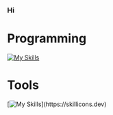 ### Hi


# Programming


[![My Skills](https://skillicons.dev/icons?i=py,java,c,js,react,html,css)](https://skillicons.dev)


# Tools


[![My Skills](https://skillicons.dev/icons?i=github,git,neovim,idea,vscode,)](https://skillicons.dev)

